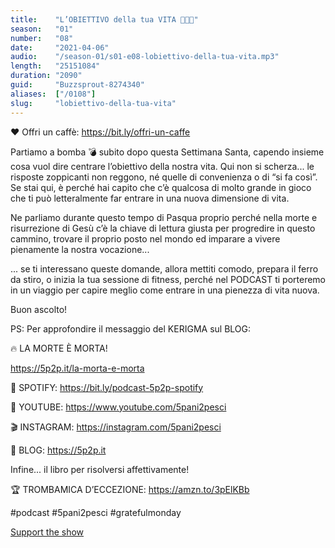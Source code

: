 ```yaml
---
title:    "L’OBIETTIVO della tua VITA 💪✅🎯"
season:   "01"
number:   "08"
date:     "2021-04-06"
audio:    "/season-01/s01-e08-lobiettivo-della-tua-vita.mp3"
length:   "25151084"
duration: "2090"
guid:     "Buzzsprout-8274340"
aliases:  ["/0108"]
slug:     "lobiettivo-della-tua-vita"
---
```

❤️ Offri un caffè: https://bit.ly/offri-un-caffe

Partiamo a bomba 💣 subito dopo questa Settimana Santa, capendo insieme cosa vuol dire centrare l’obiettivo della nostra vita. Qui non si scherza... le risposte zoppicanti non reggono, né quelle di convenienza o di “si fa così”. Se stai qui, è perché hai capito che c’è qualcosa di molto grande in gioco che ti può letteralmente far entrare in una nuova dimensione di vita.

Ne parliamo durante questo tempo di Pasqua proprio perché nella morte e risurrezione di Gesù c’è la chiave di lettura giusta per progredire in questo cammino, trovare il proprio posto nel mondo ed imparare a vivere pienamente la nostra vocazione...

... se ti interessano queste domande, allora mettiti comodo, prepara il ferro da stiro, o inizia la tua sessione di fitness, perché nel PODCAST ti porteremo in un viaggio per capire meglio come entrare in una pienezza di vita nuova.

Buon ascolto!

PS: Per approfondire il messaggio del KERIGMA sul BLOG:

🔥 LA MORTE È MORTA!

https://5p2p.it/la-morta-e-morta

👾 SPOTIFY: https://bit.ly/podcast-5p2p-spotify

🔴 YOUTUBE: https://www.youtube.com/5pani2pesci

🎬 INSTAGRAM: https://instagram.com/5pani2pesci

🦄 BLOG: https://5p2p.it

Infine... il libro per risolversi affettivamente!

🏆 TROMBAMICA D’ECCEZIONE: https://amzn.to/3pElKBb

#podcast #5pani2pesci #gratefulmonday

[Support the show](https://bit.ly/offri-un-caffe)
                